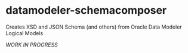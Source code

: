 # datamodeler-schemacomposer
Creates XSD and JSON Schema (and others) from Oracle Data Modeler Logical Models

_WORK IN PROGRESS_
